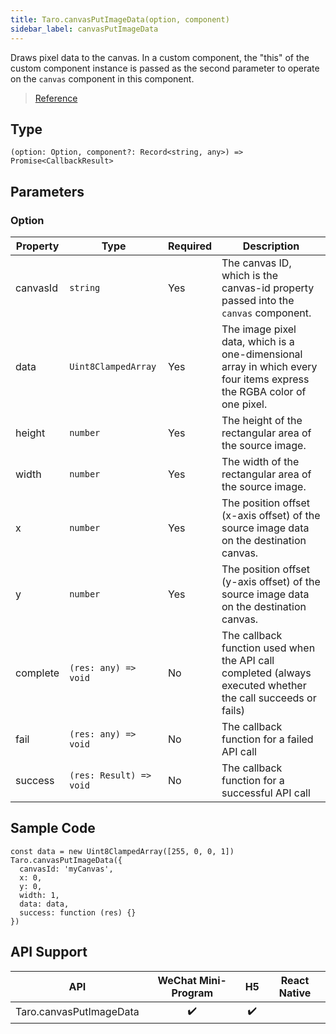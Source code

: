 ```yaml
---
title: Taro.canvasPutImageData(option, component)
sidebar_label: canvasPutImageData
---
```


Draws pixel data to the canvas. In a custom component, the "this" of the custom component instance is passed as the second parameter to operate on the `canvas` component in this component.

> [Reference](https://developers.weixin.qq.com/miniprogram/en/dev/api/canvas/wx.canvasPutImageData.html)

## Type

```tsx
(option: Option, component?: Record<string, any>) => Promise<CallbackResult>
```

## Parameters

### Option

<table>
  <thead>
    <tr>
      <th>Property</th>
      <th>Type</th>
      <th style={{ textAlign: "center"}}>Required</th>
      <th>Description</th>
    </tr>
  </thead>
  <tbody>
    <tr>
      <td>canvasId</td>
      <td><code>string</code></td>
      <td style={{ textAlign: "center"}}>Yes</td>
      <td>The canvas ID, which is the canvas-id property passed into the <code>canvas</code> component.</td>
    </tr>
    <tr>
      <td>data</td>
      <td><code>Uint8ClampedArray</code></td>
      <td style={{ textAlign: "center"}}>Yes</td>
      <td>The image pixel data, which is a one-dimensional array in which every four items express the RGBA color of one pixel.</td>
    </tr>
    <tr>
      <td>height</td>
      <td><code>number</code></td>
      <td style={{ textAlign: "center"}}>Yes</td>
      <td>The height of the rectangular area of the source image.</td>
    </tr>
    <tr>
      <td>width</td>
      <td><code>number</code></td>
      <td style={{ textAlign: "center"}}>Yes</td>
      <td>The width of the rectangular area of the source image.</td>
    </tr>
    <tr>
      <td>x</td>
      <td><code>number</code></td>
      <td style={{ textAlign: "center"}}>Yes</td>
      <td>The position offset (x-axis offset) of the source image data on the destination canvas.</td>
    </tr>
    <tr>
      <td>y</td>
      <td><code>number</code></td>
      <td style={{ textAlign: "center"}}>Yes</td>
      <td>The position offset (y-axis offset) of the source image data on the destination canvas.</td>
    </tr>
    <tr>
      <td>complete</td>
      <td><code>(res: any) =&gt; void</code></td>
      <td style={{ textAlign: "center"}}>No</td>
      <td>The callback function used when the API call completed (always executed whether the call succeeds or fails)</td>
    </tr>
    <tr>
      <td>fail</td>
      <td><code>(res: any) =&gt; void</code></td>
      <td style={{ textAlign: "center"}}>No</td>
      <td>The callback function for a failed API call</td>
    </tr>
    <tr>
      <td>success</td>
      <td><code>(res: Result) =&gt; void</code></td>
      <td style={{ textAlign: "center"}}>No</td>
      <td>The callback function for a successful API call</td>
    </tr>
  </tbody>
</table>

## Sample Code

```tsx
const data = new Uint8ClampedArray([255, 0, 0, 1])
Taro.canvasPutImageData({
  canvasId: 'myCanvas',
  x: 0,
  y: 0,
  width: 1,
  data: data,
  success: function (res) {}
})
```

## API Support

| API |  WeChat Mini-Program | H5 | React Native |
| :---: | :---: | :---: | :---: |
| Taro.canvasPutImageData | ✔️ | ✔️ |  |
